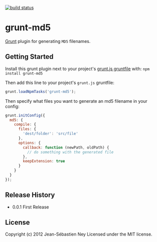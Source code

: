 [![build status](https://secure.travis-ci.org/jney/grunt-md5.png)](http://travis-ci.org/jney/grunt-md5)
# grunt-md5

[Grunt][grunt] plugin for generating `MD5` filenames.

## Getting Started

Install this grunt plugin next to your project's [grunt.js gruntfile][getting_started] with: `npm install grunt-md5`

Then add this line to your project's `grunt.js` gruntfile:

```javascript
grunt.loadNpmTasks('grunt-md5');
```

Then specify what files you want to generate an md5 filename in your config:

```javascript
grunt.initConfig({
  md5: {
    compile: {
      files: {
        'dest/folder': 'src/file'
      },
      options: {
        callback: function (newPath, oldPath) {
          // do something with the generated file
        },
        keepExtension: true
      }
    }
  }
});
```

[grunt]: https://github.com/cowboy/grunt
[getting_started]: https://github.com/cowboy/grunt/blob/master/docs/getting_started.md

## Release History
* 0.0.1 First Release

## License
Copyright (c) 2012 Jean-Sébastien Ney
Licensed under the MIT license.
